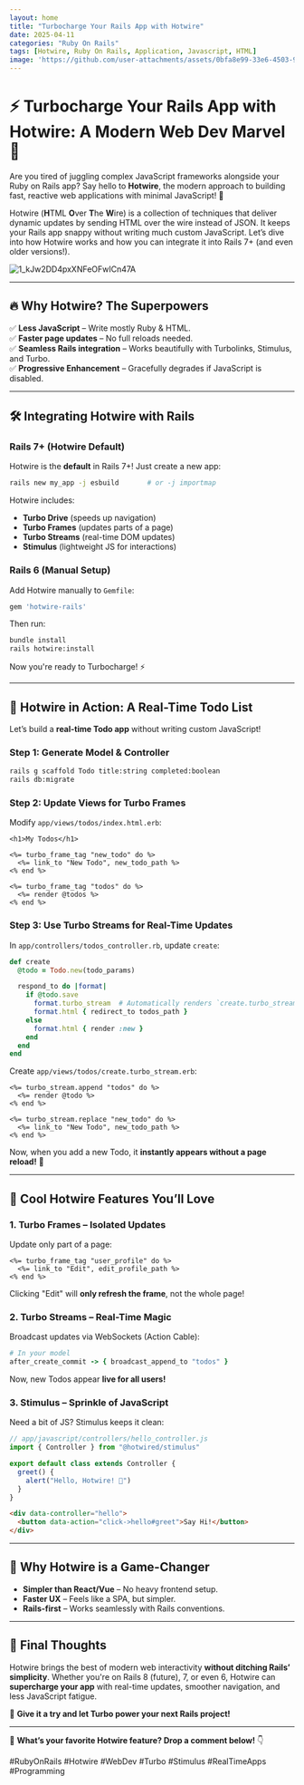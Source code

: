 ```yaml
---
layout: home
title: "Turbocharge Your Rails App with Hotwire"
date: 2025-04-11
categories: "Ruby On Rails"
tags: [Hotwire, Ruby On Rails, Application, Javascript, HTML]
image: 'https://github.com/user-attachments/assets/0bfa8e99-33e6-4503-9199-58760aec9d78'
---
```


# ⚡ Turbocharge Your Rails App with Hotwire: A Modern Web Dev Marvel 🚀  

Are you tired of juggling complex JavaScript frameworks alongside your Ruby on Rails app? Say hello to **Hotwire**, the modern approach to building fast, reactive web applications with minimal JavaScript! 🌟  

Hotwire (**H**TML **O**ver **T**he **W**ire) is a collection of techniques that deliver dynamic updates by sending HTML over the wire instead of JSON. It keeps your Rails app snappy without writing much custom JavaScript. Let’s dive into how Hotwire works and how you can integrate it into Rails 7+ (and even older versions!).  

![1_kJw2DD4pxXNFeOFwICn47A](https://github.com/user-attachments/assets/0bfa8e99-33e6-4503-9199-58760aec9d78)

---

## 🔥 **Why Hotwire? The Superpowers**  

✅ **Less JavaScript** – Write mostly Ruby & HTML.  
✅ **Faster page updates** – No full reloads needed.  
✅ **Seamless Rails integration** – Works beautifully with Turbolinks, Stimulus, and Turbo.  
✅ **Progressive Enhancement** – Gracefully degrades if JavaScript is disabled.  

---

## 🛠 **Integrating Hotwire with Rails**  

### **Rails 7+ (Hotwire Default)**  
Hotwire is the **default** in Rails 7+! Just create a new app:  

```bash
rails new my_app -j esbuild       # or -j importmap
```  

Hotwire includes:  
- **Turbo Drive** (speeds up navigation)  
- **Turbo Frames** (updates parts of a page)  
- **Turbo Streams** (real-time DOM updates)  
- **Stimulus** (lightweight JS for interactions)  

### **Rails 6 (Manual Setup)**  
Add Hotwire manually to `Gemfile`:  

```ruby
gem 'hotwire-rails'
```  

Then run:  

```bash
bundle install
rails hotwire:install
```  

Now you're ready to Turbocharge! ⚡  

---

## 🚀 **Hotwire in Action: A Real-Time Todo List**  

Let’s build a **real-time Todo app** without writing custom JavaScript!  

### **Step 1: Generate Model & Controller**  

```bash
rails g scaffold Todo title:string completed:boolean
rails db:migrate
```  

### **Step 2: Update Views for Turbo Frames**  

Modify `app/views/todos/index.html.erb`:  

```erb
<h1>My Todos</h1>

<%= turbo_frame_tag "new_todo" do %>
  <%= link_to "New Todo", new_todo_path %>
<% end %>

<%= turbo_frame_tag "todos" do %>
  <%= render @todos %>
<% end %>
```  

### **Step 3: Use Turbo Streams for Real-Time Updates**  

In `app/controllers/todos_controller.rb`, update `create`:  

```ruby
def create
  @todo = Todo.new(todo_params)

  respond_to do |format|
    if @todo.save
      format.turbo_stream  # Automatically renders `create.turbo_stream.erb`
      format.html { redirect_to todos_path }
    else
      format.html { render :new }
    end
  end
end
```  

Create `app/views/todos/create.turbo_stream.erb`:  

```erb
<%= turbo_stream.append "todos" do %>
  <%= render @todo %>
<% end %>

<%= turbo_stream.replace "new_todo" do %>
  <%= link_to "New Todo", new_todo_path %>
<% end %>
```  

Now, when you add a new Todo, it **instantly appears without a page reload!** 🎉  

---

## 🌟 **Cool Hotwire Features You’ll Love**  

### **1. Turbo Frames – Isolated Updates**  
Update only part of a page:  

```erb
<%= turbo_frame_tag "user_profile" do %>
  <%= link_to "Edit", edit_profile_path %>
<% end %>
```  

Clicking "Edit" will **only refresh the frame**, not the whole page!  

### **2. Turbo Streams – Real-Time Magic**  
Broadcast updates via WebSockets (Action Cable):  

```ruby
# In your model
after_create_commit -> { broadcast_append_to "todos" }
```  

Now, new Todos appear **live for all users!**  

### **3. Stimulus – Sprinkle of JavaScript**  
Need a bit of JS? Stimulus keeps it clean:  

```js
// app/javascript/controllers/hello_controller.js
import { Controller } from "@hotwired/stimulus"

export default class extends Controller {
  greet() {
    alert("Hello, Hotwire! 👋")
  }
}
```  

```html
<div data-controller="hello">
  <button data-action="click->hello#greet">Say Hi!</button>
</div>
```  

---

## 🎯 **Why Hotwire is a Game-Changer**  

- **Simpler than React/Vue** – No heavy frontend setup.  
- **Faster UX** – Feels like a SPA, but simpler.  
- **Rails-first** – Works seamlessly with Rails conventions.  

---

## 🏁 **Final Thoughts**  

Hotwire brings the best of modern web interactivity **without ditching Rails’ simplicity**. Whether you're on Rails 8 (future), 7, or even 6, Hotwire can **supercharge your app** with real-time updates, smoother navigation, and less JavaScript fatigue.  

🚀 **Give it a try and let Turbo power your next Rails project!**  

---

💬 **What’s your favorite Hotwire feature? Drop a comment below!** 👇  

#RubyOnRails #Hotwire #WebDev #Turbo #Stimulus #RealTimeApps #Programming
